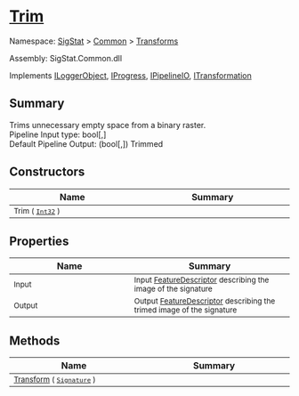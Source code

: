# [Trim](./Trim.md)

Namespace: [SigStat]() > [Common](./../README.md) > [Transforms](./README.md)

Assembly: SigStat.Common.dll

Implements [ILoggerObject](./../ILoggerObject.md), [IProgress](./../Helpers/IProgress.md), [IPipelineIO](./../Pipeline/IPipelineIO.md), [ITransformation](./../ITransformation.md)

## Summary
Trims unnecessary empty space from a binary raster.  <br>Pipeline Input type: bool[,] <br>Default Pipeline Output: (bool[,]) Trimmed

## Constructors

| Name<div><a href="#"><img width=400></a></div> | Summary<div><a href="#"><img width=475></a></div> | 
| --- | --- | 
| <sub>Trim ( [`Int32`](https://docs.microsoft.com/en-us/dotnet/api/System.Int32) )</sub> | <sub></sub> | 


## Properties

| Name<div><a href="#"><img width=400></a></div> | Summary<div><a href="#"><img width=475></a></div> | 
| --- | --- | 
| <sub>Input</sub> | <sub>Input [FeatureDescriptor](../../docs/md/SigStat/Common/FeatureDescriptor.md) describing the image of the signature</sub> | 
| <sub>Output</sub> | <sub>Output [FeatureDescriptor](../../docs/md/SigStat/Common/FeatureDescriptor.md) describing the trimed image of the signature</sub> | 


## Methods

| Name<div><a href="#"><img width=400></a></div> | Summary<div><a href="#"><img width=475></a></div> | 
| --- | --- | 
| <sub>[Transform](./Methods/Trim--Transform.md) ( [`Signature`](./../Signature.md) )</sub> | <sub></sub> | 


